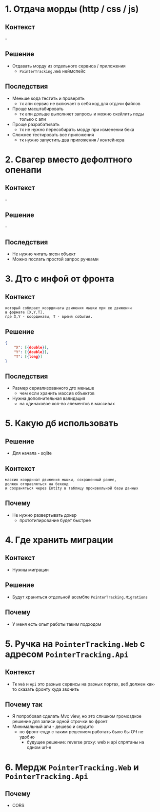 # 1. Отдача морды (http / css / js)
## Контекст
\-
## Решение
- Отдавать морду из отдельного сервиса / приложения
    - `PointerTracking.Web` неймспейс
## Последствия
- Меньше кода тестить и проверять
    - тк апи сервис не включает в себя код для отдачи файлов
- Проще масштабировать
    - тк апи дольше выполняет запросы и можно скейлить поды только с апи
- Проще разрабатывать
    - тк не нужно пересобирать морду при изменении бека
- Сложнее тестировать все приложения
    - тк нужно запустить два приложения / контейнера


# 2. Свагер вместо дефолтного опенапи
## Контекст
\-
## Решение
\-
## Последствия
- Не нужно читать жсон объект
- Можно послать простой запрос ручками

# 3. Дто с инфой от фронта
## Контекст
```
который собирает координаты движения мышки при ее движении
в формате [X,Y,T],
где X,Y - координаты, T - время события.
```
## Решение
```json
{
    "X": [{double}],
    "Y": [{double}],
    "T": [{long}]
}
```
## Последствия
- Размер сериализованного дто меньше
    - чем если хранить массив объектов
- Нужна дополнительная валидация
    - на одинаковое кол-во элементов в массивах

# 5. Какую дб использовать
## Решение
- Для начала - sqlite
## Контекст
```
массив координат движения мышки, сохраненный ранее,
должен отправляться на бекенд
и сохраняться через Entity в таблицу произвольной базы данных
```
## Почему
- Не нужно развертывать докер
  - прототипирование будет быстрее
    

# 4. Где хранить миграции
## Контекст
- Нужны миграции
## Решение
- Будут храниться отдельной асембле `PointerTracking.Migrations`
## Почему
- У меня есть опыт работы таким подходом

# 5. Ручка на `PointerTracking.Web` с адресом `PointerTracking.Api`
## Контекст
- Тк `Web` и `Api` это разные сервисы на разных портах, веб должен как-то сказать фронту куда звонить
## Почему так
- Я попробовал сделать Mvc view, но это слишком громоздкое решение для записи одной строчки во фронт
- Минимальный апи - дешево и сердито
  - но фронт-енду с таким решением работать было бы ОЧ не удобно
    - будущее решение: reverse proxy: web и api спрятаны на одном url-е

# 6. Мердж `PointerTracking.Web` и `PointerTracking.Api`
## Почему
- CORS